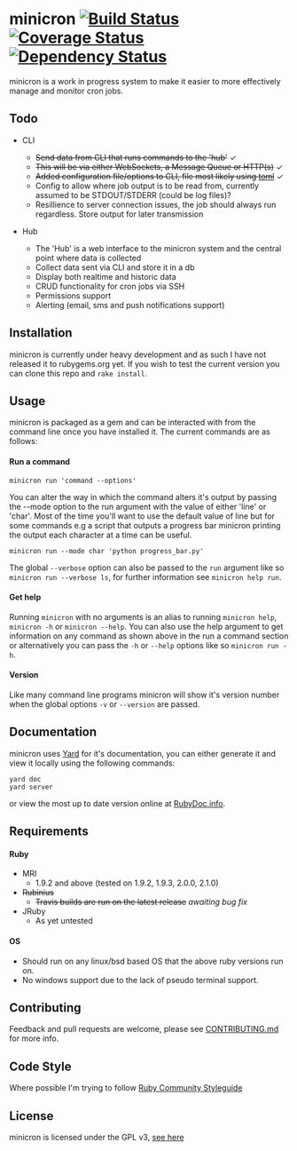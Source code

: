 minicron [![Build Status](https://secure.travis-ci.org/jamesrwhite/minicron.png)](http://travis-ci.org/jamesrwhite/minicron) [![Coverage Status](https://coveralls.io/repos/jamesrwhite/minicron/badge.png?derp)](https://coveralls.io/r/jamesrwhite/minicron?branch=master) [![Dependency Status](https://gemnasium.com/jamesrwhite/minicron.png)](https://gemnasium.com/jamesrwhite/minicron)
=======

minicron is a work in progress system to make it easier to more effectively manage and monitor cron jobs.

Todo
------

- CLI
  - <del>Send data from CLI that runs commands to the 'hub'</del> &#10003;
  - <del>This will be via either WebSockets, a Message Queue or HTTP(s)</del> &#10003;
  - <del>Added configuration file/options to CLI, file most likely using [toml](https://github.com/mojombo/toml "toml")</del> &#10003;
  - Config to allow where job output is to be read from, currently assumed to be STDOUT/STDERR (could be log files)?
  - Resillience to server connection issues, the job should always run regardless. Store output for later transmission

- Hub
  - The 'Hub' is a web interface to the minicron system and the central point where data is collected
  - Collect data sent via CLI and store it in a db
  - Display both realtime and historic data
  - CRUD functionality for cron jobs via SSH
  - Permissions support
  - Alerting (email, sms and push notifications support)

Installation
-------------

minicron is currently under heavy development and as such I have not released it to rubygems.org yet. If you wish to test the current version you can clone this repo and ````rake install````.

Usage
-----

minicron is packaged as a gem and can be interacted with from the command line once you have installed it. The current commands are as follows:

#### Run a command

````
minicron run 'command --options'
````

You can alter the way in which the command alters it's output by passing the --mode option to the run argument with the value of either 'line' or 'char'. Most of the time you'll want to use the default value of line but for some commands e.g a script that outputs a progress bar minicron printing the output each character at a time can be useful.

````
minicron run --mode char 'python progress_bar.py'
````

The global ````--verbose```` option can also be passed to the ````run```` argument like so ````minicron run --verbose ls````, for further information see ````minicron help run````.

#### Get help

Running ````minicron```` with no arguments is an alias to running ````minicron help````, ````minicron -h```` or ````minicron --help````. You can also use the help argument to get information on any command as shown above in the run a command section or alternatively you can pass the ````-h```` or ````--help```` options like so ````minicron run -h````.

#### Version

Like many command line programs minicron will show it's version number when the global options ````-v```` or ````--version```` are passed.

Documentation
-------------

minicron uses [Yard](http://yardoc.org/ "Yard") for it's documentation, you can either generate it and view it locally using the following commands:

````
yard doc
yard server
````

or view the most up to date version online at [RubyDoc.info](http://rdoc.info/github/jamesrwhite/minicron/master/frames "RubyDoc.info").

Requirements
-------------

#### Ruby
- MRI
  - 1.9.2 and above (tested on 1.9.2, 1.9.3, 2.0.0, 2.1.0)
- <del>Rubinius</del>
  - <del>Travis builds are run on the latest release</del> *awaiting bug fix*
- JRuby
  - As yet untested

#### OS
- Should run on any linux/bsd based OS that the above ruby versions run on.
- No windows support due to the lack of pseudo terminal support.

Contributing
------------

Feedback and pull requests are welcome, please see [CONTRIBUTING.md](https://github.com/jamesrwhite/minicron/blob/master/CONTRIBUTING.md "CONTRIBUTING.md") for more info.

Code Style
----------

Where possible I'm trying to follow [Ruby Community Styleguide](https://github.com/bbatsov/ruby-style-guide "Ruby Community Styleguide")

License
--------

minicron is licensed under the GPL v3, [see here](https://github.com/jamesrwhite/minicron/blob/master/LICENSE "see here")

